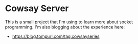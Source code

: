 # Cowsay Server

This is a small project that I'm using to learn more about socket programming.
I'm also blogging about the experience here:

- https://blog.tompurl.com/tag:cowsayseries
